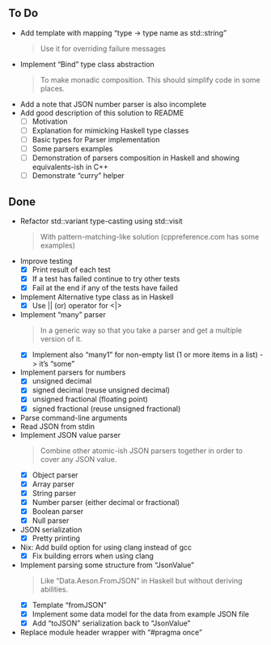 ## To Do

- Add template with mapping “type -> type name as std::string”
    > Use it for overriding failure messages
- Implement “Bind” type class abstraction
    > To make monadic composition. This should simplify code in some places.
- Add a note that JSON number parser is also incomplete
- Add good description of this solution to README
    * [ ] Motivation
    * [ ] Explanation for mimicking Haskell type classes
    * [ ] Basic types for Parser implementation
    * [ ] Some parsers examples
    * [ ] Demonstration of parsers composition  in Haskell and showing equivalents-ish in C++
    * [ ] Demonstrate “curry” helper

## Done

- Refactor std::variant type-casting using std::visit
    > With pattern-matching-like solution (cppreference.com has some examples)
- Improve testing
    * [x] Print result of each test
    * [x] If a test has failed continue to try other tests
    * [x] Fail at the end if any of the tests have failed
- Implement Alternative type class as in Haskell
    * [x] Use || (or) operator for <|>
- Implement “many” parser
    > In a generic way so that you take a parser and get a multiple version of it.
    * [x] Implement also “many1” for non-empty list (1 or more items in a list) -> it’s “some”
- Implement parsers for numbers
    * [x] unsigned decimal
    * [x] signed decimal (reuse unsigned decimal)
    * [x] unsigned fractional (floating point)
    * [x] signed fractional (reuse unsigned fractional)
- Parse command-line arguments
- Read JSON from stdin
- Implement JSON value parser
    > Combine other atomic-ish JSON parsers together in order to cover any JSON value.
    * [x] Object parser
    * [x] Array parser
    * [x] String parser
    * [x] Number parser (either decimal or fractional)
    * [x] Boolean parser
    * [x] Null parser
- JSON serialization
    * [x] Pretty printing
- Nix: Add build option for using clang instead of gcc
    * [x] Fix building errors when using clang
- Implement parsing some structure from “JsonValue”
    > Like “Data.Aeson.FromJSON” in Haskell but without deriving abilities.
    * [x] Template “fromJSON”
    * [x] Implement some data model for the data from example JSON file
    * [x] Add “toJSON” serialization back to “JsonValue”
- Replace module header wrapper with “#pragma once”
